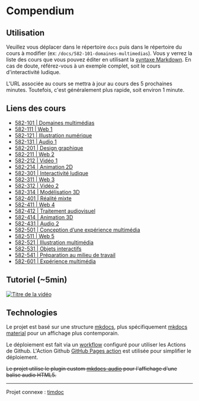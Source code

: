 # Compendium

## Utilisation

Veuillez vous déplacer dans le répertoire `docs` puis dans le répertoire du cours à modifier (ex: `/docs/582-101-domaines-multimedias`). Vous y verrez la liste des cours que vous pouvez éditer en utilisant la [syntaxe Markdown](https://tim-montmorency.com/compendium/aide-memoire). En cas de doute, référez-vous à un exemple complet, soit le cours d'interactivité ludique.

L'URL associée au cours se mettra à jour au cours des 5 prochaines minutes. Toutefois, c'est généralement plus rapide, soit environ 1 minute.

## Liens des cours

* [582-101 | Domaines multimédias](https://tim-montmorency.com/compendium/582-101–domaines-multimedias)
* [582-111 | Web 1](https://tim-montmorency.com/compendium/582-111–web1)
* [582-121 | Illustration numérique](https://tim-montmorency.com/compendium/582-121–illustration-numerique)
* [582-131 | Audio 1](https://tim-montmorency.com/compendium/582-131–audio1)
* [582-201 | Design graphique](https://tim-montmorency.com/compendium/582-201–design-graphique)
* [582-211 | Web 2](https://tim-montmorency.com/compendium/582-211-web2)
* [582-212 | Vidéo 1](https://tim-montmorency.com/compendium/582-212-video1)
* [582-214 | Animation 2D](https://tim-montmorency.com/compendium/582-214–animation2d)
* [582-301 | Interactivité ludique](https://tim-montmorency.com/compendium/582-301–interactivite-ludique)
* [582-311 | Web 3](https://tim-montmorency.com/compendium/582-311–web3)
* [582-312 | Vidéo 2](https://tim-montmorency.com/compendium/582-312–video2)
* [582-314 | Modélisation 3D](https://tim-montmorency.com/compendium/582-314–modelisation3d)
* [582-401 | Réalité mixte](https://tim-montmorency.com/compendium/582-401-realite-mixte)
* [582-411 | Web 4](https://tim-montmorency.com/compendium/582-411-web4)
* [582-412 | Traitement audiovisuel](https://tim-montmorency.com/compendium/582-412–traitement-audiovisuel)
* [582-414 | Animation 3D](https://tim-montmorency.com/compendium/582-414–animation3d)
* [582-431 | Audio 2](https://tim-montmorency.com/compendium/582-431–audio2)
* [582-501 | Conception d’une expérience multimédia](https://tim-montmorency.com/compendium/582-501–conception-experience-multimedia)
* [582-511 | Web 5](https://tim-montmorency.com/compendium/582-511–web5)
* [582-521 | Illustration multimédia](https://tim-montmorency.com/compendium/582-521–installation-multimedia)
* [582-531 | Objets interactifs](https://tim-montmorency.com/compendium/582-531–objets-interactifs)
* [582-541 | Préparation au milieu de travail](https://tim-montmorency.com/compendium/582-541–preparation-milieu-travail)
* [582-601 | Expérience multimédia](https://tim-montmorency.com/compendium/582-601–experience-multimedia)

## Tutoriel (~5min)

[![Titre de la vidéo](http://img.youtube.com/vi/_UaFiCyzAQY/0.jpg)](http://www.youtube.com/watch?v=_UaFiCyzAQY)

## Technologies

Le projet est basé sur une structure [mkdocs](https://www.mkdocs.org/), plus spécifiquement [mkdocs material](https://squidfunk.github.io/mkdocs-material/reference/) pour un affichage plus contemporain.

Le déploiement est fait via un [workflow](https://github.com/tim-montmorency/compendium/blob/main/.github/workflows/main.yml) configuré pour utiliser les Actions de Github. L'Action Github [GitHub Pages action](https://github.com/marketplace/actions/github-pages-action) est utilisée pour simplifier le déploiement.

~~Le projet utilise le plugin custom [mkdocs-audio](https://github.com/jfcmontmorency/mkdocs-audio) pour l'affichage d'une balise audio HTML5.~~

---

Projet connexe : [timdoc](https://github.com/tim-montmorency/timdoc)

